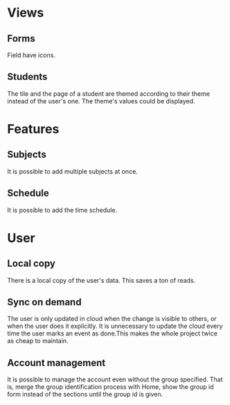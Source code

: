 # Views

## Forms

Field have icons.

## Students

The tile and the page of a student are themed according to their theme instead of the user's one.
The theme's values could be displayed.


# Features

## Subjects

It is possible to add multiple subjects at once.

## Schedule

It is possible to add the time schedule.


# User

## Local copy

There is a local copy of the user's data. This saves a ton of reads.

## Sync on demand

The user is only updated in cloud when the change is visible to others,
or when the user does it explicitly. It is unnecessary to update the cloud every time the user marks
an event as done.This makes the whole project twice as cheap to maintain.

## Account management

It is possible to manage the account even without the group specified.
That is, merge the group identification process with Home,
show the group id form instead of the sections until the group id is given.
